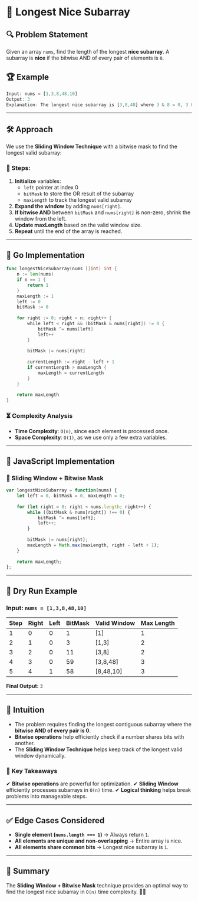# 🚀 Longest Nice Subarray

## 🔍 Problem Statement
Given an array `nums`, find the length of the longest **nice subarray**. A subarray is **nice** if the bitwise AND of every pair of elements is `0`.

## 🏆 Example
```javascript
Input: nums = [1,3,8,48,10]
Output: 3
Explanation: The longest nice subarray is [3,8,48] where 3 & 8 = 0, 3 & 48 = 0, and 8 & 48 = 0.
```

---

## 🛠 Approach
We use the **Sliding Window Technique** with a bitwise mask to find the longest valid subarray:

### 🔄 Steps:
1. **Initialize** variables:
   - `left` pointer at index 0
   - `bitMask` to store the OR result of the subarray
   - `maxLength` to track the longest valid subarray
2. **Expand the window** by adding `nums[right]`.
3. **If bitwise AND** between `bitMask` and `nums[right]` is non-zero, shrink the window from the left.
4. **Update maxLength** based on the valid window size.
5. **Repeat** until the end of the array is reached.

---

## 📝 Go Implementation
```go
func longestNiceSubarray(nums []int) int {
    n := len(nums)
    if n == 1 {
        return 1
    }
    maxLength := 1
    left := 0
    bitMask := 0
    
    for right := 0; right < n; right++ {
        while left < right && (bitMask & nums[right]) != 0 {
            bitMask ^= nums[left]
            left++
        }
        
        bitMask |= nums[right]
        
        currentLength := right - left + 1
        if currentLength > maxLength {
            maxLength = currentLength
        }
    }
    
    return maxLength
}
```

### ⏳ Complexity Analysis
- **Time Complexity**: `O(n)`, since each element is processed once.
- **Space Complexity**: `O(1)`, as we use only a few extra variables.

---

## 📝 JavaScript Implementation
### 🔹 Sliding Window + Bitwise Mask
```javascript
var longestNiceSubarray = function(nums) {
    let left = 0, bitMask = 0, maxLength = 0;
    
    for (let right = 0; right < nums.length; right++) {
        while ((bitMask & nums[right]) !== 0) {
            bitMask ^= nums[left];
            left++;
        }
        
        bitMask |= nums[right];
        maxLength = Math.max(maxLength, right - left + 1);
    }
    
    return maxLength;
};
```

---

## 📌 Dry Run Example
### **Input:** `nums = [1,3,8,48,10]`

| Step | Right | Left | BitMask | Valid Window | Max Length |
|------|-------|------|---------|--------------|------------|
| 1    | 0     | 0    | 1       | [1]          | 1          |
| 2    | 1     | 0    | 3       | [1,3]        | 2          |
| 3    | 2     | 0    | 11      | [3,8]        | 2          |
| 4    | 3     | 0    | 59      | [3,8,48]     | 3          |
| 5    | 4     | 1    | 58      | [8,48,10]    | 3          |

**Final Output:** `3`

---

## 🎯 Intuition
- The problem requires finding the longest contiguous subarray where the **bitwise AND of every pair is 0**.
- **Bitwise operations** help efficiently check if a number shares bits with another.
- The **Sliding Window Technique** helps keep track of the longest valid window dynamically.

### 🚀 Key Takeaways
✔ **Bitwise operations** are powerful for optimization.
✔ **Sliding Window** efficiently processes subarrays in `O(n)` time.
✔ **Logical thinking** helps break problems into manageable steps.

---

## ✅ Edge Cases Considered
- **Single element (`nums.length === 1`)** → Always return `1`.
- **All elements are unique and non-overlapping** → Entire array is nice.
- **All elements share common bits** → Longest nice subarray is `1`.

---

## 🎯 Summary
The **Sliding Window + Bitwise Mask** technique provides an optimal way to find the longest nice subarray in `O(n)` time complexity. 🚀🔥

